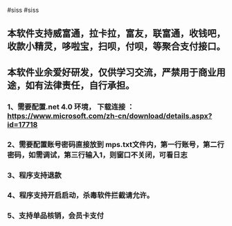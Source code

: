 #siss
#siss

## 本软件支持威富通，拉卡拉，富友，联富通，收钱吧，收款小精灵，哆啦宝，扫呗，付呗，等聚合支付接口。 
## 本软件业余爱好研发，仅供学习交流，严禁用于商业用途，如有法律责任，自行承担。
### 1、需要配置.net 4.0 环境， 下载连接 ： https://www.microsoft.com/zh-cn/download/details.aspx?id=17718
### 2、需要配置账号密码直接放到 mps.txt文件内，第一行账号，第二行密码，如需调试，第三行输入1，则窗口不关闭，可看日志
### 3、程序支持退款
### 4、程序支持开启启动，杀毒软件拦截请允许。
### 5、支持单品核销，会员卡支付

